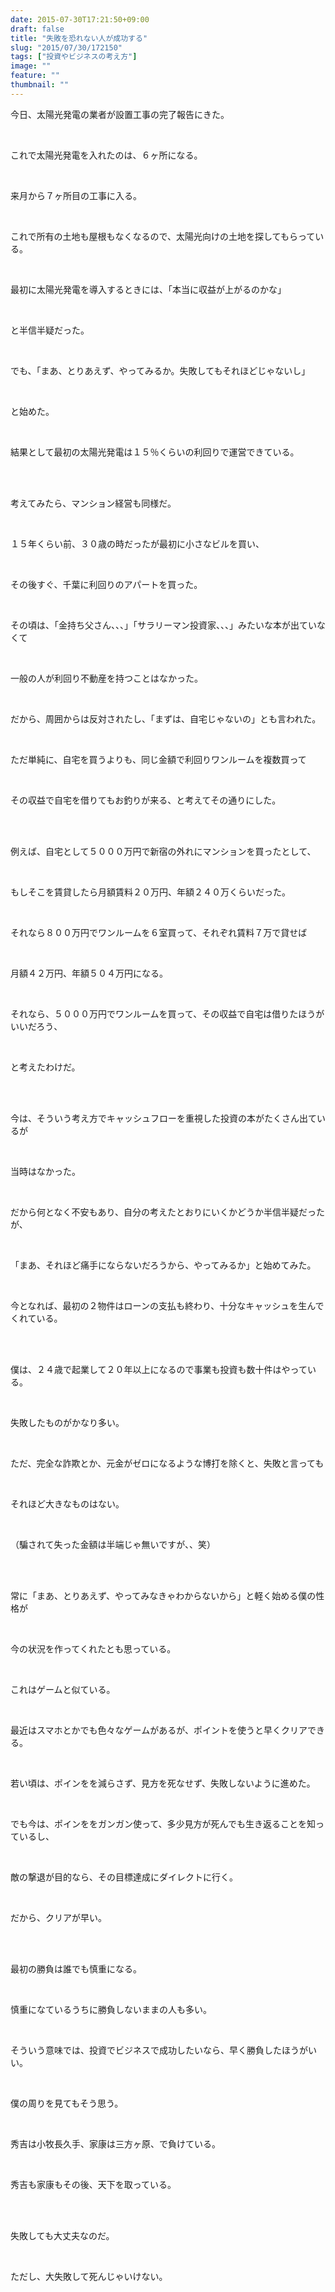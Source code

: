 ```yaml
---
date: 2015-07-30T17:21:50+09:00
draft: false
title: "失敗を恐れない人が成功する"
slug: "2015/07/30/172150"
tags: ["投資やビジネスの考え方"]
image: ""
feature: ""
thumbnail: ""
---
```

<p>今日、太陽光発電の業者が設置工事の完了報告にきた。</p><br/><p>これで太陽光発電を入れたのは、６ヶ所になる。</p><br/><p>来月から７ヶ所目の工事に入る。</p><br/><p>これで所有の土地も屋根もなくなるので、太陽光向けの土地を探してもらっている。</p><br/><p>最初に太陽光発電を導入するときには、「本当に収益が上がるのかな」</p><br/><p>と半信半疑だった。</p><br/><p>でも、「まあ、とりあえず、やってみるか。失敗してもそれほどじゃないし」</p><br/><p>と始めた。</p><br/><p>結果として最初の太陽光発電は１５％くらいの利回りで運営できている。</p><br/><br/><p>考えてみたら、マンション経営も同様だ。</p><br/><p>１５年くらい前、３０歳の時だったが最初に小さなビルを買い、</p><br/><p>その後すぐ、千葉に利回りのアパートを買った。</p><br/><p>その頃は、「金持ち父さん、、、」「サラリーマン投資家、、、」みたいな本が出ていなくて</p><br/><p>一般の人が利回り不動産を持つことはなかった。</p><br/><p>だから、周囲からは反対されたし、「まずは、自宅じゃないの」とも言われた。</p><br/><p>ただ単純に、自宅を買うよりも、同じ金額で利回りワンルームを複数買って</p><br/><p>その収益で自宅を借りてもお釣りが来る、と考えてその通りにした。</p><br/><br/><p>例えば、自宅として５０００万円で新宿の外れにマンションを買ったとして、</p><br/><p>もしそこを賃貸したら月額賃料２０万円、年額２４０万くらいだった。</p><br/><p>それなら８００万円でワンルームを６室買って、それぞれ賃料７万で貸せば</p><br/><p>月額４２万円、年額５０４万円になる。</p><br/><p>それなら、５０００万円でワンルームを買って、その収益で自宅は借りたほうがいいだろう、</p><br/><p>と考えたわけだ。</p><br/><br/><p>今は、そういう考え方でキャッシュフローを重視した投資の本がたくさん出ているが</p><br/><p>当時はなかった。</p><br/><p>だから何となく不安もあり、自分の考えたとおりにいくかどうか半信半疑だったが、</p><br/><p>「まあ、それほど痛手にならないだろうから、やってみるか」と始めてみた。</p><br/><p>今となれば、最初の２物件はローンの支払も終わり、十分なキャッシュを生んでくれている。</p><br/><br/><p>僕は、２４歳で起業して２０年以上になるので事業も投資も数十件はやっている。</p><br/><p>失敗したものがかなり多い。</p><br/><p>ただ、完全な詐欺とか、元金がゼロになるような博打を除くと、失敗と言っても</p><br/><p>それほど大きなものはない。</p><br/><p>（騙されて失った金額は半端じゃ無いですが、、笑）</p><br/><br/><p>常に「まあ、とりあえず、やってみなきゃわからないから」と軽く始める僕の性格が</p><br/><p>今の状況を作ってくれたとも思っている。</p><br/><p>これはゲームと似ている。</p><br/><p>最近はスマホとかでも色々なゲームがあるが、ポイントを使うと早くクリアできる。</p><br/><p>若い頃は、ポインをを減らさず、見方を死なせず、失敗しないように進めた。</p><br/><p>でも今は、ポインををガンガン使って、多少見方が死んでも生き返ることを知っているし、</p><br/><p>敵の撃退が目的なら、その目標達成にダイレクトに行く。</p><br/><p>だから、クリアが早い。</p><br/><br/><p>最初の勝負は誰でも慎重になる。</p><br/><p>慎重になているうちに勝負しないままの人も多い。</p><br/><p>そういう意味では、投資でビジネスで成功したいなら、早く勝負したほうがいい。</p><br/><p>僕の周りを見てもそう思う。</p><br/><p>秀吉は小牧長久手、家康は三方ヶ原、で負けている。</p><br/><p>秀吉も家康もその後、天下を取っている。</p><br/><br/><p>失敗しても大丈夫なのだ。</p><br/><p>ただし、大失敗して死んじゃいけない。</p><br/><br/><br/><br/><br/>

